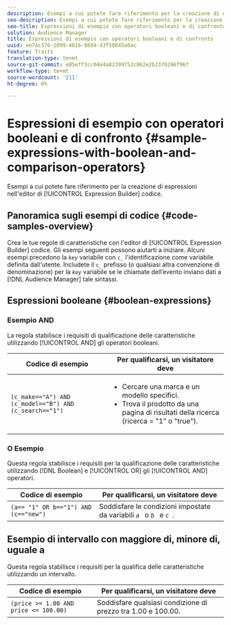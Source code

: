 ```yaml
---
description: Esempi a cui potete fare riferimento per la creazione di espressioni nell’editor di codice di Expression Builder.
seo-description: Esempi a cui potete fare riferimento per la creazione di espressioni nell’editor di codice di Expression Builder.
seo-title: Espressioni di esempio con operatori booleani e di confronto
solution: Audience Manager
title: Espressioni di esempio con operatori booleani e di confronto
uuid: ee74c376-2099-4816-8694-43f58845a0ac
feature: Traits
translation-type: tm+mt
source-git-commit: e05eff3cc04e4a82399752c862e2b2370286f96f
workflow-type: tm+mt
source-wordcount: '211'
ht-degree: 0%

---
```



# Espressioni di esempio con operatori booleani e di confronto {#sample-expressions-with-boolean-and-comparison-operators}

Esempi a cui potete fare riferimento per la creazione di espressioni nell&#39;editor di [!UICONTROL Expression Builder] codice.

## Panoramica sugli esempi di codice {#code-samples-overview}

<!-- r_tb_expression_samples.xml -->

Crea le tue regole di caratteristiche con l&#39;editor di [!UICONTROL Expression Builder] codice. Gli esempi seguenti possono aiutarti a iniziare. Alcuni esempi precedono la *`key`* variabile con `c_` l&#39;identificazione come variabile definita dall&#39;utente. Includete il `c_` prefisso (o qualsiasi altra convenzione di denominazione) per la *`key`* variabile se le chiamate dell’evento inviano dati a [!DNL Audience Manager] tale sintassi.

## Espressioni booleane {#boolean-expressions}

### Esempio AND

La regola stabilisce i requisiti di qualificazione delle caratteristiche utilizzando [!UICONTROL AND] gli operatori booleani.

<table id="table_7C5E23EC9E0F43B182EA9771D7BB6E87"> 
 <thead> 
  <tr> 
   <th colname="col1" class="entry"> Codice di esempio </th> 
   <th colname="col2" class="entry"> Per qualificarsi, un visitatore deve </th> 
  </tr> 
 </thead>
 <tbody> 
  <tr> 
   <td colname="col1"><code>(c_make=="A") AND (c_model=="B") AND (c_search=="1")</code> </td> 
   <td colname="col2"> 
    <ul id="ul_F1BB5084FB794BE7A3569F9C106FC481"> 
     <li id="li_56E8C3BACF1C4B33A46CF92C51FF2286">Cercare una marca e un modello specifici. </li> 
     <li id="li_DD55F053BFCF4B0888B6994013000DB2">Trova il prodotto da una pagina di risultati della ricerca (ricerca = "1" o "true"). </li> 
    </ul> </td> 
  </tr> 
 </tbody> 
</table>

### O Esempio

Questa regola stabilisce i requisiti per la qualificazione delle caratteristiche utilizzando [!DNL Boolean] e [!UICONTROL OR] gli [!UICONTROL AND] operatori.

<table id="table_6E8BA5EE1D7F4DCC9A92074D0C2C050E"> 
 <thead> 
  <tr> 
   <th colname="col1" class="entry"> Codice di esempio </th> 
   <th colname="col2" class="entry"> Per qualificarsi, un visitatore deve </th> 
  </tr> 
 </thead>
 <tbody> 
  <tr> 
   <td colname="col1"><code>(a== "1" OR b=="1") AND (c=="new")</code> </td> 
   <td colname="col2"> Soddisfare le condizioni impostate da variabili <code><i>a </i></code> o <code><i>b </i></code> e <code><i>c </i></code>. </td> 
  </tr> 
 </tbody> 
</table>

## Esempio di intervallo con maggiore di, minore di, uguale a

Questa regola stabilisce i requisiti per la qualifica delle caratteristiche utilizzando un intervallo.

<table id="table_988DE28E35D94348ADD334FB4C9F68D3"> 
 <thead> 
  <tr> 
   <th colname="col1" class="entry"> Codice di esempio </th> 
   <th colname="col2" class="entry"> Per qualificarsi, un visitatore deve </th> 
  </tr> 
 </thead>
 <tbody> 
  <tr> 
   <td colname="col1"><code>(price &gt;= 1.00 AND price &lt;= 100.00)</code> </td> 
   <td colname="col2"> Soddisfare qualsiasi condizione di prezzo tra 1.00 e 100.00. </td> 
  </tr> 
 </tbody> 
</table>